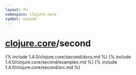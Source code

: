 ```yaml
---
layout: fn
namespace: clojure.core
symbol: second
---
```


# [clojure.core](../)/second

{% include 1.4.0/clojure.core/second/docs.md %}
{% include 1.4.0/clojure.core/second/examples.md %}
{% include 1.4.0/clojure.core/second/src.md %}

